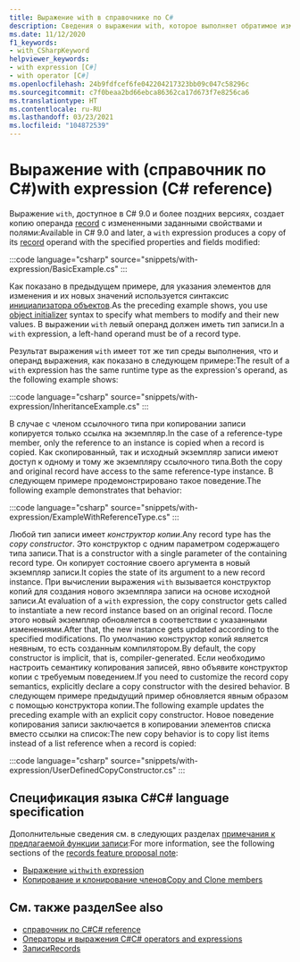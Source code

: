 ```yaml
---
title: Выражение with в справочнике по C#
description: Сведения о выражении with, которое выполняет обратимое изменение записей C#
ms.date: 11/12/2020
f1_keywords:
- with_CSharpKeyword
helpviewer_keywords:
- with expression [C#]
- with operator [C#]
ms.openlocfilehash: 24b9fdfcef6fe042204217323bb09c047c58296c
ms.sourcegitcommit: c7f0beaa2bd66ebca86362ca17d673f7e8256ca6
ms.translationtype: HT
ms.contentlocale: ru-RU
ms.lasthandoff: 03/23/2021
ms.locfileid: "104872539"
---
```

# <a name="with-expression-c-reference"></a><span data-ttu-id="89af1-103">Выражение with (справочник по C#)</span><span class="sxs-lookup"><span data-stu-id="89af1-103">with expression (C# reference)</span></span>

<span data-ttu-id="89af1-104">Выражение `with`, доступное в C# 9.0 и более поздних версиях, создает копию операнда [record](../builtin-types/record.md) с измененными заданными свойствами и полями:</span><span class="sxs-lookup"><span data-stu-id="89af1-104">Available in C# 9.0 and later, a `with` expression produces a copy of its [record](../builtin-types/record.md) operand with the specified properties and fields modified:</span></span>

:::code language="csharp" source="snippets/with-expression/BasicExample.cs" :::

<span data-ttu-id="89af1-105">Как показано в предыдущем примере, для указания элементов для изменения и их новых значений используется синтаксис [инициализатора объектов](../../programming-guide/classes-and-structs/object-and-collection-initializers.md).</span><span class="sxs-lookup"><span data-stu-id="89af1-105">As the preceding example shows, you use [object initializer](../../programming-guide/classes-and-structs/object-and-collection-initializers.md) syntax to specify what members to modify and their new values.</span></span> <span data-ttu-id="89af1-106">В выражении `with` левый операнд должен иметь тип записи.</span><span class="sxs-lookup"><span data-stu-id="89af1-106">In a `with` expression, a left-hand operand must be of a record type.</span></span>

<span data-ttu-id="89af1-107">Результат выражения `with` имеет тот же тип среды выполнения, что и операнд выражения, как показано в следующем примере:</span><span class="sxs-lookup"><span data-stu-id="89af1-107">The result of a `with` expression has the same runtime type as the expression's operand, as the following example shows:</span></span>

:::code language="csharp" source="snippets/with-expression/InheritanceExample.cs" :::

<span data-ttu-id="89af1-108">В случае с членом ссылочного типа при копировании записи копируется только ссылка на экземпляр.</span><span class="sxs-lookup"><span data-stu-id="89af1-108">In the case of a reference-type member, only the reference to an instance is copied when a record is copied.</span></span> <span data-ttu-id="89af1-109">Как скопированный, так и исходный экземпляр записи имеют доступ к одному и тому же экземпляру ссылочного типа.</span><span class="sxs-lookup"><span data-stu-id="89af1-109">Both the copy and original record have access to the same reference-type instance.</span></span> <span data-ttu-id="89af1-110">В следующем примере продемонстрировано такое поведение.</span><span class="sxs-lookup"><span data-stu-id="89af1-110">The following example demonstrates that behavior:</span></span>

:::code language="csharp" source="snippets/with-expression/ExampleWithReferenceType.cs" :::

<span data-ttu-id="89af1-111">Любой тип записи имеет *конструктор копии*.</span><span class="sxs-lookup"><span data-stu-id="89af1-111">Any record type has the *copy constructor*.</span></span> <span data-ttu-id="89af1-112">Это конструктор с одним параметром содержащего типа записи.</span><span class="sxs-lookup"><span data-stu-id="89af1-112">That is a constructor with a single parameter of the containing record type.</span></span> <span data-ttu-id="89af1-113">Он копирует состояние своего аргумента в новый экземпляр записи.</span><span class="sxs-lookup"><span data-stu-id="89af1-113">It copies the state of its argument to a new record instance.</span></span> <span data-ttu-id="89af1-114">При вычислении выражения `with` вызывается конструктор копий для создания нового экземпляра записи на основе исходной записи.</span><span class="sxs-lookup"><span data-stu-id="89af1-114">At evaluation of a `with` expression, the copy constructor gets called to instantiate a new record instance based on an original record.</span></span> <span data-ttu-id="89af1-115">После этого новый экземпляр обновляется в соответствии с указанными изменениями.</span><span class="sxs-lookup"><span data-stu-id="89af1-115">After that, the new instance gets updated according to the specified modifications.</span></span> <span data-ttu-id="89af1-116">По умолчанию конструктор копий является неявным, то есть созданным компилятором.</span><span class="sxs-lookup"><span data-stu-id="89af1-116">By default, the copy constructor is implicit, that is, compiler-generated.</span></span> <span data-ttu-id="89af1-117">Если необходимо настроить семантику копирования записей, явно объявите конструктор копии с требуемым поведением.</span><span class="sxs-lookup"><span data-stu-id="89af1-117">If you need to customize the record copy semantics, explicitly declare a copy constructor with the desired behavior.</span></span> <span data-ttu-id="89af1-118">В следующем примере предыдущий пример обновляется явным образом с помощью конструктора копии.</span><span class="sxs-lookup"><span data-stu-id="89af1-118">The following example updates the preceding example with an explicit copy constructor.</span></span> <span data-ttu-id="89af1-119">Новое поведение копирования записи заключается в копировании элементов списка вместо ссылки на список:</span><span class="sxs-lookup"><span data-stu-id="89af1-119">The new copy behavior is to copy list items instead of a list reference when a record is copied:</span></span>

:::code language="csharp" source="snippets/with-expression/UserDefinedCopyConstructor.cs" :::

## <a name="c-language-specification"></a><span data-ttu-id="89af1-120">Спецификация языка C#</span><span class="sxs-lookup"><span data-stu-id="89af1-120">C# language specification</span></span>

<span data-ttu-id="89af1-121">Дополнительные сведения см. в следующих разделах [примечания к предлагаемой функции записи](~/_csharplang/proposals/csharp-9.0/records.md):</span><span class="sxs-lookup"><span data-stu-id="89af1-121">For more information, see the following sections of the [records feature proposal note](~/_csharplang/proposals/csharp-9.0/records.md):</span></span>

- [<span data-ttu-id="89af1-122">Выражение `with`</span><span class="sxs-lookup"><span data-stu-id="89af1-122">`with` expression</span></span>](~/_csharplang/proposals/csharp-9.0/records.md#with-expression)
- [<span data-ttu-id="89af1-123">Копирование и клонирование членов</span><span class="sxs-lookup"><span data-stu-id="89af1-123">Copy and Clone members</span></span>](~/_csharplang/proposals/csharp-9.0/records.md#copy-and-clone-members)

## <a name="see-also"></a><span data-ttu-id="89af1-124">См. также раздел</span><span class="sxs-lookup"><span data-stu-id="89af1-124">See also</span></span>

- [<span data-ttu-id="89af1-125">справочник по C#</span><span class="sxs-lookup"><span data-stu-id="89af1-125">C# reference</span></span>](../index.md)
- [<span data-ttu-id="89af1-126">Операторы и выражения C#</span><span class="sxs-lookup"><span data-stu-id="89af1-126">C# operators and expressions</span></span>](index.md)
- [<span data-ttu-id="89af1-127">Записи</span><span class="sxs-lookup"><span data-stu-id="89af1-127">Records</span></span>](../builtin-types/record.md)
